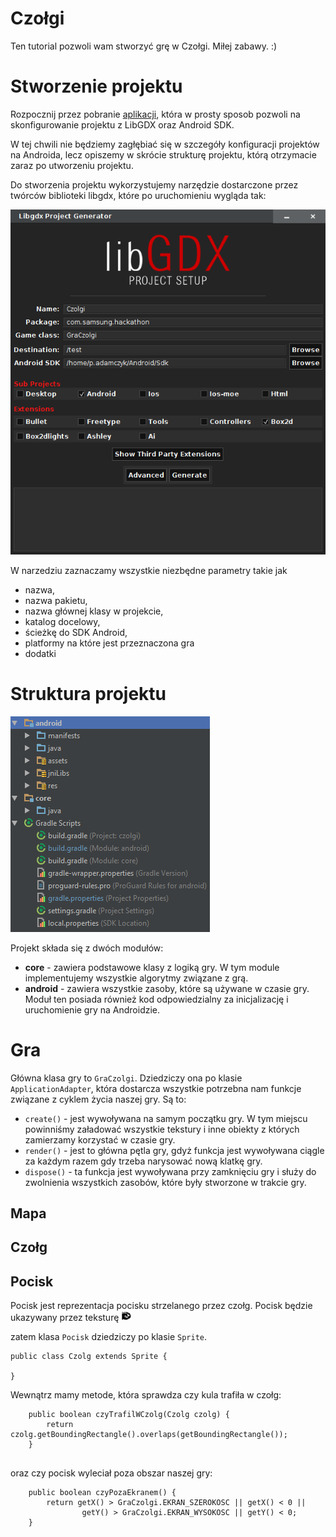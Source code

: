 # Czołgi

Ten tutorial pozwoli wam stworzyć grę w Czołgi. Miłej zabawy. :)

# Stworzenie projektu

Rozpocznij przez pobranie [aplikacji](https://libgdx.badlogicgames.com/download.html?_mm=05AEcOVtTUfD), która w prosty sposob pozwoli na skonfigurowanie projektu z LibGDX oraz Android SDK.

W tej chwili nie będziemy zagłębiać się w szczegóły konfiguracji projektów na Androida, lecz opiszemy w skrócie strukturę projektu, którą otrzymacie zaraz po utworzeniu projektu.

Do stworzenia projektu wykorzystujemy narzędzie dostarczone przez twórców biblioteki libgdx, które po uruchomieniu wygląda tak:

![generowanie projektu](1generowanieprojektu.png)

W narzedziu zaznaczamy wszystkie niezbędne parametry takie jak
- nazwa,
- nazwa pakietu,
- nazwa głównej klasy w projekcie,
- katalog docelowy,
- ścieżkę do SDK Android,
- platformy na które jest przeznaczona gra
- dodatki




# Struktura projektu

![struktura projektu](struktura_projektu.png)

Projekt składa się z dwóch modułów:
 * **core** - zawiera podstawowe klasy z logiką gry. W tym module implementujemy wszystkie algorytmy związane z grą.
 * **android** - zawiera wszystkie zasoby, które są używane w czasie gry. Moduł ten posiada również kod odpowiedzialny za inicjalizację i uruchomienie gry na Androidzie.

# Gra

Główna klasa gry to `GraCzolgi`. Dziedziczy ona po klasie `ApplicationAdapter`, która
dostarcza wszystkie potrzebna nam funkcje związane z cyklem życia naszej gry.
Są to:
 * ```create()``` - jest wywoływana na samym początku gry. W tym miejscu powinniśmy załadować wszystkie tekstury i inne obiekty z których zamierzamy korzystać w czasie gry.
 * ```render()``` - jest to główna pętla gry, gdyż funkcja jest wywoływana ciągle za każdym razem gdy trzeba narysować nową klatkę gry.
 * ```dispose()``` - ta funkcja jest wywoływana przy zamknięciu gry i służy do zwolnienia wszystkich zasobów, które były stworzone w trakcie gry.

## Mapa

## Czołg

## Pocisk


Pocisk jest reprezentacja pocisku strzelanego przez czołg.
Pocisk będzie ukazywany przez teksturę
![czolg](android/assets/pocisk.png "Pocisk")


zatem klasa `Pocisk` dziedziczy po klasie `Sprite`.
```
public class Czolg extends Sprite {

}
```

Wewnątrz mamy metode, która sprawdza czy kula trafiła w czołg:
```
    public boolean czyTrafilWCzolg(Czolg czolg) {
        return czolg.getBoundingRectangle().overlaps(getBoundingRectangle());
    }


```
oraz czy pocisk wyleciał poza obszar naszej gry:

```
    public boolean czyPozaEkranem() {
        return getX() > GraCzolgi.EKRAN_SZEROKOSC || getX() < 0 ||
                getY() > GraCzolgi.EKRAN_WYSOKOSC || getY() < 0;
    }

```

